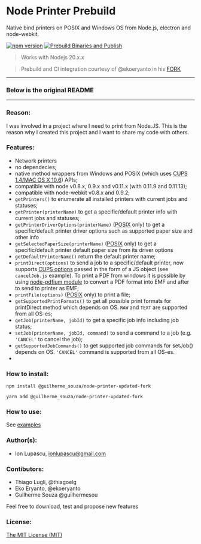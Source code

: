 # Node Printer Prebuild

Native bind printers on POSIX and Windows OS from Node.js, electron and node-webkit.

[![npm version](https://badge.fury.io/js/@thiagoelg%2Fnode-printer.svg)](https://www.npmjs.com/package/@thiagoelg/node-printer) [![Prebuild Binaries and Publish](https://github.com/thiagoelg/node-printer/actions/workflows/prebuild-main.yml/badge.svg)](https://github.com/thiagoelg/node-printer/actions/workflows/prebuild-main.yml)

> Works with Nodejs 20.x.x

> Prebuild and CI integration courtesy of @ekoeryanto in his [FORK](https://github.com/ekoeryanto/node-printer)

---

### **Below is the original README**

---

### Reason:

I was involved in a project where I need to print from Node.JS. This is the reason why I created this project and I want to share my code with others.

### Features:

- Network printers
- no dependecies;
- native method wrappers from Windows and POSIX (which uses [CUPS 1.4/MAC OS X 10.6](http://cups.org/)) APIs;
- compatible with node v0.8.x, 0.9.x and v0.11.x (with 0.11.9 and 0.11.13);
- compatible with node-webkit v0.8.x and 0.9.2;
- `getPrinters()` to enumerate all installed printers with current jobs and statuses;
- `getPrinter(printerName)` to get a specific/default printer info with current jobs and statuses;
- `getPrinterDriverOptions(printerName)` ([POSIX](http://en.wikipedia.org/wiki/POSIX) only) to get a specific/default printer driver options such as supported paper size and other info
- `getSelectedPaperSize(printerName)` ([POSIX](http://en.wikipedia.org/wiki/POSIX) only) to get a specific/default printer default paper size from its driver options
- `getDefaultPrinterName()` return the default printer name;
- `printDirect(options)` to send a job to a specific/default printer, now supports [CUPS options](http://www.cups.org/documentation.php/options.html) passed in the form of a JS object (see `cancelJob.js` example). To print a PDF from windows it is possible by using [node-pdfium module](https://github.com/tojocky/node-pdfium) to convert a PDF format into EMF and after to send to printer as EMF;
- `printFile(options)` ([POSIX](http://en.wikipedia.org/wiki/POSIX) only) to print a file;
- `getSupportedPrintFormats()` to get all possible print formats for printDirect method which depends on OS. `RAW` and `TEXT` are supported from all OS-es;
- `getJob(printerName, jobId)` to get a specific job info including job status;
- `setJob(printerName, jobId, command)` to send a command to a job (e.g. `'CANCEL'` to cancel the job);
- `getSupportedJobCommands()` to get supported job commands for setJob() depends on OS. `'CANCEL'` command is supported from all OS-es.
-

### How to install:

```
npm install @guilherme_souza/node-printer-updated-fork
```

```
yarn add @guilherme_souza/node-printer-updated-fork
```

### How to use:

See [examples](https://github.com/thiagoelg/node-printer/tree/main/examples)

### Author(s):

- Ion Lupascu, ionlupascu@gmail.com

### Contibutors:

- Thiago Lugli, @thiagoelg
- Eko Eryanto, @ekoeryanto
- Guilherme Souza @guilhermesou

Feel free to download, test and propose new features

### License:

[The MIT License (MIT)](http://opensource.org/licenses/MIT)
